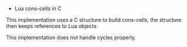 * Lua cons-cells in C

This implementation uses a C structure to build cons-cells,
the structure then keeps references to Lua objects.

This implementation does not handle cycles properly.

